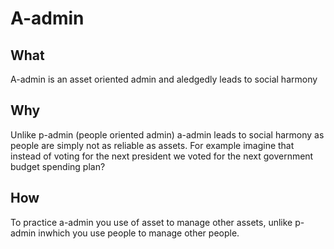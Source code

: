# A-admin

## What
A-admin is an asset oriented admin and aledgedly leads to social harmony


## Why 

Unlike p-admin (people oriented admin) a-admin leads to social harmony as people are simply not as reliable as assets. For example imagine that instead of voting for the next president we voted for the next government budget spending plan? 


## How
To practice a-admin you use of asset to manage other assets, unlike p-admin inwhich you use people to manage other people.
